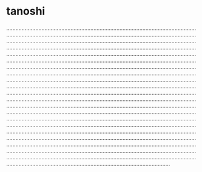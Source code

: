 # tanoshi
.......................................................................................................................................................................................................................................................................................................................................................................................................................................................................................................................................................................................................................................................................................................................................................................................................................................................................................................................................................................................................................................................................................................................................................................................................................................................................................................................................................................................................................................................................................................................................................................................................................................................................................................................................................................................................................................................................................................................................................................................................................................................................................................................................................................................................................................................................................................................................................................................................................................................................................................................................................................................................................................................................................................................................................................................................................
